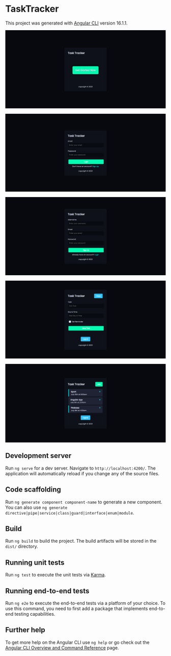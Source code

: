 # TaskTracker

This project was generated with [Angular CLI](https://github.com/angular/angular-cli) version 16.1.1.

<img align="center" src="./results/img1.png"></img>
<br>
<br>
<img align="center" src="./results/img2.png"></img>
<br>
<br>
<img align="center" src="./results/img3.png"></img>
<br>
<br>
<img align="center" src="./results/img4.png"></img>
<br>
<br>
<img align="center" src="./results/img5.png"></img>

## Development server

Run `ng serve` for a dev server. Navigate to `http://localhost:4200/`. The application will automatically reload if you change any of the source files.

## Code scaffolding

Run `ng generate component component-name` to generate a new component. You can also use `ng generate directive|pipe|service|class|guard|interface|enum|module`.

## Build

Run `ng build` to build the project. The build artifacts will be stored in the `dist/` directory.

## Running unit tests

Run `ng test` to execute the unit tests via [Karma](https://karma-runner.github.io).

## Running end-to-end tests

Run `ng e2e` to execute the end-to-end tests via a platform of your choice. To use this command, you need to first add a package that implements end-to-end testing capabilities.

## Further help

To get more help on the Angular CLI use `ng help` or go check out the [Angular CLI Overview and Command Reference](https://angular.io/cli) page.

